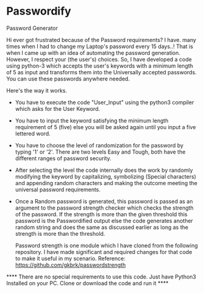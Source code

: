 # Passwordify
Password Generator

Hi ever got frustrated because of the Password requirements? I have. many times when I had to change my Laptop's password 
every 15 days..! That is when I came up with an idea of automating the password generation. However, I respect your (the user's) choices. So, I have developed a code using python-3 which accepts the user's keywords with a minimum length of 5 as input and transforms them into the Universally accepted passwords. You can use these passwords anywhere needed.

Here's the way it works. 
* You have to execute the code "User_Input" using the python3 compiler which asks for the User Keyword. 
* You have to input the keyword satisfying the minimum length requirement of 5 (five) else you will be asked again until you input a five lettered word.
* You have to choose the level of randomization for the password by typing '1' or '2'. There are two levels Easy and Tough, both have the different ranges of password security.
* After selecting the level the code internally does the work by randomly modifying the keyword by capitalizing, symbolizing (Special characters) and appending random characters and making the outcome meeting the universal password requirements.
* Once a Random password is generated, this password is passed as an argument to the password strength checker which checks the strength of the password. If the strength is more than the given threshold this password is the Passwordified output else the code generates another random string and does the same as discussed earlier as long as the strength is more than the threshold.
   

    Password strength is one module which I have cloned from the following repository. I have made significant and required changes for that code to make it useful in my scenario.
Reference: https://github.com/gkbrk/passwordstrength


**** There are no special requirements to use this code. Just have Python3 Installed on your PC. Clone or download the code and run it ****
